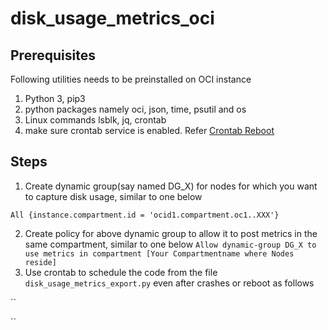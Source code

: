 
# disk_usage_metrics_oci

## Prerequisites
Following utilities needs to be preinstalled on OCI instance
 1. Python 3, pip3
 2. python packages namely oci, json, time, psutil and os
 3. Linux commands lsblk, jq, crontab 
 4. make sure crontab service is enabled. Refer [Crontab Reboot](https://phoenixnap.com/kb/crontab-reboot)
 
## Steps
 1. Create dynamic group(say named DG_X) for nodes for which you want to capture disk usage, similar to one below
 
``
        All {instance.compartment.id = 'ocid1.compartment.oc1..XXX'}
``

 2.  Create policy for above dynamic group to allow it to post metrics in the same compartment, similar to one below
``
Allow dynamic-group DG_X to use metrics in compartment [Your Compartmentname where Nodes reside]
``
3. Use crontab to schedule the code from the file `disk_usage_metrics_export.py` even after crashes or reboot as follows

``

``





 
 
 
